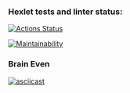 ### Hexlet tests and linter status:
[![Actions Status](https://github.com/andieelmes/frontend-project-lvl1/workflows/hexlet-check/badge.svg)](https://github.com/andieelmes/frontend-project-lvl1/actions)

[![Maintainability](https://api.codeclimate.com/v1/badges/dab464ac580ba09d0ec7/maintainability)](https://codeclimate.com/github/andieelmes/hexlet-node-js/maintainability)

### Brain Even

[![asciicast](https://asciinema.org/a/kd76K4Tv3g7A7bpisPhytfxEl.svg)](https://asciinema.org/a/kd76K4Tv3g7A7bpisPhytfxEl)